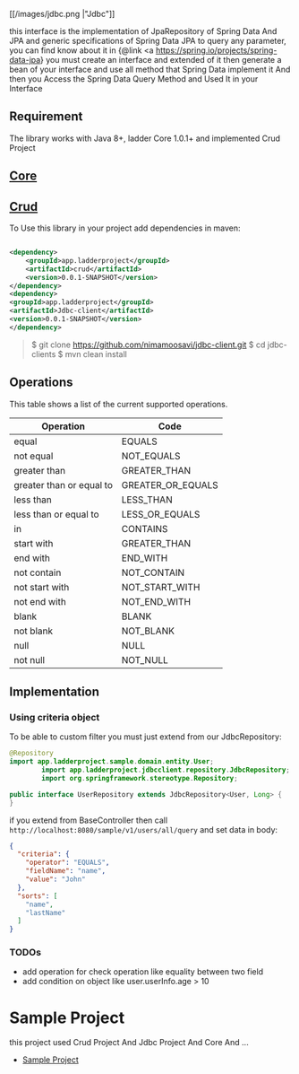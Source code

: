 [[/images/jdbc.png |"Jdbc"]]

this interface is the implementation of JpaRepository of Spring Data And JPA and generic specifications of Spring Data
JPA to query any parameter, you can find know about it in {@link <a https://spring.io/projects/spring-data-jpa</a>}
you must create an interface and extended of it then generate a bean of your interface and use all method that Spring
Data implement it And then you Access the Spring Data Query Method and Used It in your Interface

## Requirement

The library works with Java 8+, ladder Core 1.0.1+ and implemented Crud Project

## [Core](https://github.com/nimamoosavi/core/wiki)

## [Crud](https://github.com/nimamoosavi/crud/wiki)

To Use this library in your project add dependencies in maven:

```xml

<dependency>
    <groupId>app.ladderproject</groupId>
    <artifactId>crud</artifactId>
    <version>0.0.1-SNAPSHOT</version>
</dependency>
<dependency>
<groupId>app.ladderproject</groupId>
<artifactId>Jdbc-client</artifactId>
<version>0.0.1-SNAPSHOT</version>
</dependency>
```

> 	$ git clone https://github.com/nimamoosavi/jdbc-client.git
> 	$ cd jdbc-clients
> 	$ mvn clean install

## Operations

This table shows a list of the current supported operations.

| Operation                   | Code |
| ------------------------ | ---- |
| equal                   | EQUALS   |
| not equal               | NOT_EQUALS  |
| greater than               | GREATER_THAN      |
| greater than or equal to | GREATER_OR_EQUALS  |
| less than               | LESS_THAN      |
| less than or equal to       | LESS_OR_EQUALS  |
| in                       | CONTAINS   |
| start with               | GREATER_THAN      |
| end with | END_WITH  |
| not contain               | NOT_CONTAIN      |
| not start with       | NOT_START_WITH  |
| not end with                       | NOT_END_WITH   |
| blank                   | BLANK  |
| not blank                   | NOT_BLANK  |
| null                       | NULL |
| not null                       | NOT_NULL |

## Implementation

### Using criteria object

To be able to custom filter you must just extend from our JdbcRepository:

```java
@Repository
import app.ladderproject.sample.domain.entity.User;
        import app.ladderproject.jdbcclient.repository.JdbcRepository;
        import org.springframework.stereotype.Repository;

public interface UserRepository extends JdbcRepository<User, Long> {
}
```

if you extend from BaseController then call `http://localhost:8080/sample/v1/users/all/query` and set data in body:

```json
{
  "criteria": {
    "operator": "EQUALS",
    "fieldName": "name",
    "value": "John"
  },
  "sorts": [
    "name",
    "lastName"
  ]
}
```

### TODOs

* add operation for check operation like equality between two field
* add condition on object like user.userInfo.age > 10

# Sample Project

this project used Crud Project And Jdbc Project And Core And ...

- [Sample Project](https://github.com/nimamoosavi/sample-project-crud)
